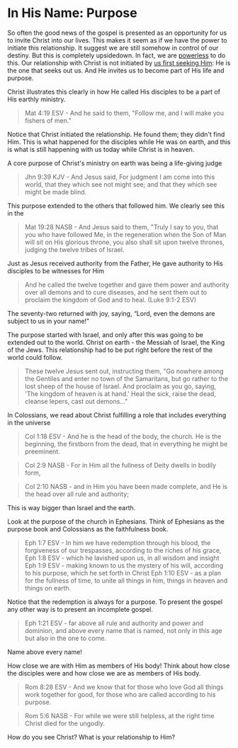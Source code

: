In His Name: Purpose
====================

So often the good news of the gospel is presented as an opportunity for us to invite Christ into our lives. This makes it seem as if we have the power to initiate this relationship. It suggest we are still somehow in control of our destiny. But this is completely upsidedown. In fact, we are [powerless][1] to do this. Our relationship with Christ is not initiated by [us first seeking Him][2]: He is the one that seeks out us. And He invites us to become part of His life and purpose.

Christ illustrates this clearly in how He called His disciples to be a part of His earthly ministry.

> Mat 4:19 ESV - And he said to them, "Follow me, and I will make you fishers of men."

Notice that Christ initiated the relationship. He found them; they didn't find Him. 
This is what happened for the disciples while He was on earth, and this is what is still happening with us today while Christ is in heaven.

A core purpose of Christ's ministry on earth was being a life-giving judge

> Jhn 9:39 KJV - And Jesus said, For judgment I am come into this world, that they which see not might see; and that they which see might be made blind.

This purpose extended to the others that followed him. We clearly see this in the 

> Mat 19:28 NASB - And Jesus said to them, "Truly I say to you, that you who have followed Me, in the regeneration when the Son of Man will sit on His glorious throne, you also shall sit upon twelve thrones, judging the twelve tribes of Israel.

Just as Jesus received authority from the Father, He gave authority to His disciples to be witnesses for Him

> And he called the twelve together and gave them power and authority over all demons and to cure diseases, and he sent them out to proclaim the kingdom of God and to heal. (Luke 9:1-2 ESV)

The seventy-two returned with joy, saying, “Lord, even the demons are subject to us in your name!”

The purpose started with Israel, and only after this was going to be extended out to the world. Christ on earth - the Messiah of Israel, the King of the Jews. This relationship had to be put right before the rest of the world could follow.

> These twelve Jesus sent out, instructing them, "Go nowhere among the Gentiles and enter no town of the Samaritans, but go rather to the lost sheep of the house of Israel. And proclaim as you go, saying, 'The kingdom of heaven is at hand.' Heal the sick, raise the dead, cleanse lepers, cast out demons..."

In Colossians, we read about Christ fulfilling a role that includes everything in the universe

> Col 1:18 ESV - And he is the head of the body, the church. He is the beginning, the firstborn from the dead, that in everything he might be preeminent.

> Col 2:9 NASB - For in Him all the fullness of Deity dwells in bodily form,

> Col 2:10 NASB - and in Him you have been made complete, and He is the head over all rule and authority;

This is way bigger than Israel and the earth.

Look at the purpose of the church in Ephesians. Think of Ephesians as the purpose book and Colossians as the faithfulness book.

> Eph 1:7 ESV - In him we have redemption through his blood, the forgiveness of our trespasses, according to the riches of his grace,
> Eph 1:8 ESV - which he lavished upon us, in all wisdom and insight
> Eph 1:9 ESV - making known to us the mystery of his will, according to his purpose, which he set forth in Christ
> Eph 1:10 ESV - as a plan for the fullness of time, to unite all things in him, things in heaven and things on earth.

Notice that the redemption is always for a purpose. To present the gospel any other way is to present an incomplete gospel.

> Eph 1:21 ESV - far above all rule and authority and power and dominion, and above every name that is named, not only in this age but also in the one to come.

Name above every name!

How close we are with Him as members of His body! Think about how close the disciples were and how close we are as members of His body.




> Rom 8:28 ESV - And we know that for those who love God all things work together for good, for those who are called according to his purpose.

> Rom 5:6 NASB - For while we were still helpless, at the right time Christ died for the ungodly.


How do you see Christ? What is your relationship to Him?

[1]: http://www.blueletterbible.org/Bible.cfm?b=Rom&c=5&v=6&t=NASB#s=1051006
[2]: http://www.blueletterbible.org/Bible.cfm?b=Rom&c=3&v=11&t=ESV#s=1049011
